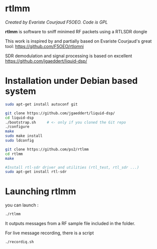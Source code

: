 # rtlmm

_Created by Evariste Courjaud F5OEO. Code is GPL_

**rtlmm** is software to sniff minimed RF packets using a RTLSDR dongle

This work is inspired by and partially based on Evariste Courjaud's great tool: https://github.com/F5OEO/rtlomni

SDR demodulation and signal processing is based on excellent https://github.com/jgaeddert/liquid-dsp/

# Installation under Debian based system
```sh
sudo apt-get install autoconf git

git clone https://github.com/jgaeddert/liquid-dsp/
cd liquid-dsp
./bootstrap.sh     # <- only if you cloned the Git repo
./configure
make
sudo make install
sudo ldconfig

git clone https://github.com/ps2/rtlmm
cd rtlmm
make

#Install rtl-sdr driver and utilities (rtl_test, rtl_sdr ...)
sudo apt-get install rtl-sdr

```

# Launching rtlmm
you can launch :
```sh
./rtlmm
```
It outputs messages from a RF sample file included in the folder.

For live message recording, there is a script 
```sh
./recordiq.sh
```


